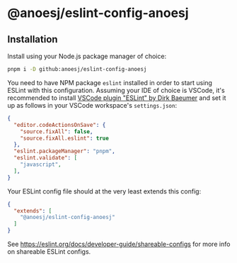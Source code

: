 # @anoesj/eslint-config-anoesj
## Installation
Install using your Node.js package manager of choice:
```bash
pnpm i -D github:anoesj/eslint-config-anoesj
```

You need to have NPM package `eslint` installed in order to start using ESLint with this configuration. Assuming your IDE of choice is VSCode, it's recommended to install [VSCode plugin "ESLint" by Dirk Baeumer](https://marketplace.visualstudio.com/items?itemName=dbaeumer.vscode-eslint) and set it up as follows in your VSCode workspace's `settings.json`:
```json
{
  "editor.codeActionsOnSave": {
    "source.fixAll": false,
    "source.fixAll.eslint": true
  },
  "eslint.packageManager": "pnpm",
  "eslint.validate": [
    "javascript",
  ],
}
```

Your ESLint config file should at the very least extends this config:
```json
{
  "extends": [
    "@anoesj/eslint-config-anoesj"
  ]
}
```

See https://eslint.org/docs/developer-guide/shareable-configs for more info on shareable ESLint configs.